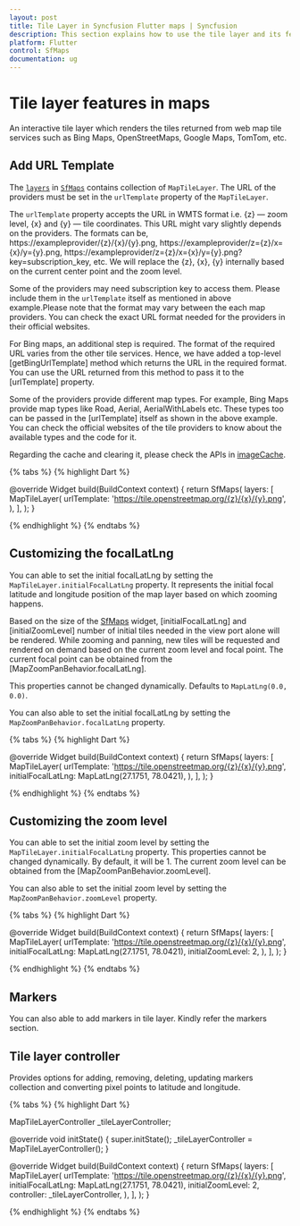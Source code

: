 ```yaml
---
layout: post
title: Tile Layer in Syncfusion Flutter maps | Syncfusion
description: This section explains how to use the tile layer and its features in the Flutter maps.
platform: Flutter
control: SfMaps
documentation: ug
---
```


# Tile layer features in maps

An interactive tile layer which renders the tiles returned from web map tile services such as Bing Maps, OpenStreetMaps, Google Maps, TomTom, etc.

## Add URL Template

The [`layers`](https://pub.dev/documentation/syncfusion_flutter_maps/latest/maps/SfMaps/layers.html) in [`SfMaps`](https://pub.dev/documentation/syncfusion_flutter_maps/latest/maps/SfMaps-class.html) contains collection of `MapTileLayer`. The URL of the providers must be set in the `urlTemplate` property of the `MapTileLayer`.

The `urlTemplate` property accepts the URL in WMTS format i.e. {z} — zoom level, {x} and {y} — tile coordinates. This URL might vary slightly depends on the providers. The formats can be,
    https://exampleprovider/{z}/{x}/{y}.png,
    https://exampleprovider/z={z}/x={x}/y={y}.png,
    https://exampleprovider/z={z}/x={x}/y={y}.png?key=subscription_key, etc. We will replace the {z}, {x}, {y} internally based on the current center point and the zoom level. 

Some of the providers may need subscription key to access them. Please include them in the `urlTemplate` itself as mentioned in above example.Please note that the format may vary between the each map providers. You can check the exact URL format needed for the providers in their official websites.

For Bing maps, an additional step is required. The format of the required URL varies from the other tile services. Hence, we have added a top-level [getBingUrlTemplate] method which returns the URL in the required format. You can use the URL returned from this method to pass it to the [urlTemplate] property.

Some of the providers provide different map types. For example, Bing Maps provide map types like Road, Aerial, AerialWithLabels etc. These types too can be passed in the [urlTemplate] itself as shown in the above example. You can check the official websites of the tile providers to know about the available types and the code for it.

Regarding the cache and clearing it, please check the APIs in [imageCache](https://api.flutter.dev/flutter/painting/imageCache.html).

{% tabs %}
{% highlight Dart %}


@override
Widget build(BuildContext context) {
    return SfMaps(
        layers: [
            MapTileLayer(
                urlTemplate: 'https://tile.openstreetmap.org/{z}/{x}/{y}.png',
            ),
        ],
    );
}
 
{% endhighlight %}
{% endtabs %}

## Customizing the focalLatLng

You can able to set the initial focalLatLng by setting the `MapTileLayer.initialFocalLatLng` property. It represents the initial focal latitude and longitude position of the map layer based on which zooming happens.

Based on the size of the [SfMaps](https://pub.dev/documentation/syncfusion_flutter_maps/latest/maps/SfMaps-class.html) widget, [initialFocalLatLng] and [initialZoomLevel] number of initial tiles needed in the view port alone will be rendered. While zooming and panning, new tiles will be requested and rendered on demand based on the current zoom level and focal point. The current focal point can be obtained from the [MapZoomPanBehavior.focalLatLng]. 

This properties cannot be changed dynamically. Defaults to `MapLatLng(0.0, 0.0)`.

You can also able to set the initial focalLatLng by setting the `MapZoomPanBehavior.focalLatLng` property.

{% tabs %}
{% highlight Dart %}


@override
Widget build(BuildContext context) {
    return SfMaps(
        layers: [
            MapTileLayer(
                urlTemplate: 'https://tile.openstreetmap.org/{z}/{x}/{y}.png',
                initialFocalLatLng: MapLatLng(27.1751, 78.0421),
            ),
        ],
    );
}
 
{% endhighlight %}
{% endtabs %}

## Customizing the zoom level

You can able to set the initial zoom level by setting the `MapTileLayer.initialFocalLatLng` property. This properties cannot be changed dynamically. By default, it will be 1. The current zoom level can be obtained from the [MapZoomPanBehavior.zoomLevel].

You can also able to set the initial zoom level by setting the `MapZoomPanBehavior.zoomLevel` property.

{% tabs %}
{% highlight Dart %}


@override
Widget build(BuildContext context) {
    return SfMaps(
        layers: [
            MapTileLayer(
                urlTemplate: 'https://tile.openstreetmap.org/{z}/{x}/{y}.png',
                initialFocalLatLng: MapLatLng(27.1751, 78.0421),
                initialZoomLevel: 2,
            ),
        ],
    );
}
 
{% endhighlight %}
{% endtabs %}

## Markers

You can also able to add markers in tile layer. Kindly refer the markers section.

## Tile layer controller

Provides options for adding, removing, deleting, updating markers collection and converting pixel points to latitude and longitude.

{% tabs %}
{% highlight Dart %}

MapTileLayerController _tileLayerController;

@override
void initState() {
    super.initState();
    _tileLayerController = MapTileLayerController();
}

@override
Widget build(BuildContext context) {
    return SfMaps(
        layers: [
            MapTileLayer(
                urlTemplate: 'https://tile.openstreetmap.org/{z}/{x}/{y}.png',
                initialFocalLatLng: MapLatLng(27.1751, 78.0421),
                initialZoomLevel: 2,
                controller: _tileLayerController,
            ),
        ],
    );
}
 
{% endhighlight %}
{% endtabs %}
